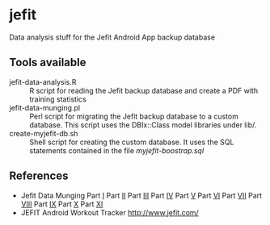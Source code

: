 jefit
=====

Data analysis stuff for the Jefit Android App backup database

Tools available
-------------------------
<dl>
  <dt>jefit-data-analysis.R</dt>
  <dd>R script for reading the Jefit backup database and create a PDF with training statistics</dd>
  <dt>jefit-data-munging.pl</dt>
  <dd>Perl script for migrating the Jefit backup database to a custom database.
  This script uses the DBIx::Class model libraries under lib/.</dd>
  <dt>create-myjefit-db.sh</dt>
  <dd>Shell script for creating the custom database. It uses the SQL
  statements contained in the file <i>myjefit-boostrap.sql</i></dd>
</dl>

References
------------------------
* Jefit Data Munging
  Part [I](http://opensysblog.directorioc.net/2013/08/jefit-data-munging-i-introduction-and.html)
  Part [II](http://opensysblog.directorioc.net/2013/08/jefit-data-munging-ii-better-data-model.html)
  Part [III](http://opensysblog.directorioc.net/2013/08/jefit-data-munging-iii-dude-where-are.html)
  Part [IV](http://opensysblog.directorioc.net/2013/08/jefit-data-munging-iv-populating.html)
  Part [V](http://opensysblog.directorioc.net/2013/09/jefit-data-munging-v-adding-training.html)
  Part [VI](http://opensysblog.directorioc.net/2013/09/jefit-data-munging-v-adding-training.html)
  Part [VII](http://opensysblog.directorioc.net/2013/09/jefit-data-munging-vii-what-now.html)
  Part [VIII](http://opensysblog.directorioc.net/2013/09/jefit-data-munging-vii-what-now.html)
  Part [IX](http://opensysblog.directorioc.net/2013/09/jefit-data-munging-vii-what-now.html)
  Part [X](http://opensysblog.directorioc.net/2013/09/jefit-data-munging-x-even-more-graphs.html)
  Part [XI](http://opensysblog.directorioc.net/2013/09/jefit-data-munging-xi-pure-r.html)
* JEFIT Android Workout Tracker http://www.jefit.com/
